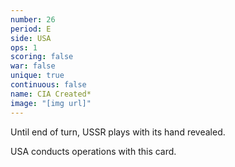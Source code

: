 ```yaml
---
number: 26
period: E
side: USA
ops: 1
scoring: false
war: false
unique: true
continuous: false
name: CIA Created*
image: "[img url]"
---
```

Until end of turn, USSR plays with its hand revealed.

USA conducts operations with this card.
